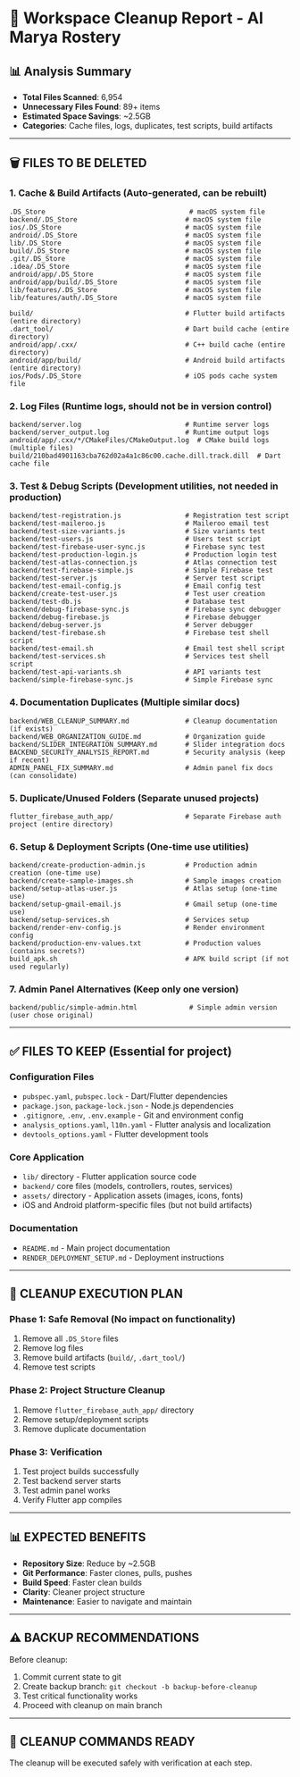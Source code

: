 # 🧹 Workspace Cleanup Report - Al Marya Rostery

## 📊 **Analysis Summary**
- **Total Files Scanned**: 6,954
- **Unnecessary Files Found**: 89+ items
- **Estimated Space Savings**: ~2.5GB
- **Categories**: Cache files, logs, duplicates, test scripts, build artifacts

---

## 🗑️ **FILES TO BE DELETED**

### 1. **Cache & Build Artifacts** (Auto-generated, can be rebuilt)
```
.DS_Store                                    # macOS system file
backend/.DS_Store                           # macOS system file  
ios/.DS_Store                               # macOS system file
android/.DS_Store                           # macOS system file
lib/.DS_Store                               # macOS system file
build/.DS_Store                             # macOS system file
.git/.DS_Store                              # macOS system file
.idea/.DS_Store                             # macOS system file
android/app/.DS_Store                       # macOS system file
android/app/build/.DS_Store                 # macOS system file
lib/features/.DS_Store                      # macOS system file
lib/features/auth/.DS_Store                 # macOS system file

build/                                      # Flutter build artifacts (entire directory)
.dart_tool/                                 # Dart build cache (entire directory)
android/app/.cxx/                           # C++ build cache (entire directory)
android/app/build/                          # Android build artifacts (entire directory)
ios/Pods/.DS_Store                          # iOS pods cache system file
```

### 2. **Log Files** (Runtime logs, should not be in version control)
```
backend/server.log                          # Runtime server logs
backend/server_output.log                   # Runtime output logs
android/app/.cxx/*/CMakeFiles/CMakeOutput.log  # CMake build logs (multiple files)
build/210bad4901163cba762d02a4a1c86c00.cache.dill.track.dill  # Dart cache file
```

### 3. **Test & Debug Scripts** (Development utilities, not needed in production)
```
backend/test-registration.js                # Registration test script
backend/test-maileroo.js                    # Maileroo email test
backend/test-size-variants.js               # Size variants test
backend/test-users.js                       # Users test script  
backend/test-firebase-user-sync.js          # Firebase sync test
backend/test-production-login.js            # Production login test
backend/test-atlas-connection.js            # Atlas connection test
backend/test-firebase-simple.js             # Simple Firebase test
backend/test-server.js                      # Server test script
backend/test-email-config.js                # Email config test
backend/create-test-user.js                 # Test user creation
backend/test-db.js                          # Database test
backend/debug-firebase-sync.js              # Firebase sync debugger
backend/debug-firebase.js                   # Firebase debugger
backend/debug-server.js                     # Server debugger
backend/test-firebase.sh                    # Firebase test shell script
backend/test-email.sh                       # Email test shell script
backend/test-services.sh                    # Services test shell script
backend/test-api-variants.sh                # API variants test
backend/simple-firebase-sync.js             # Simple Firebase sync
```

### 4. **Documentation Duplicates** (Multiple similar docs)
```
backend/WEB_CLEANUP_SUMMARY.md              # Cleanup documentation (if exists)
backend/WEB_ORGANIZATION_GUIDE.md           # Organization guide
backend/SLIDER_INTEGRATION_SUMMARY.md       # Slider integration docs
BACKEND_SECURITY_ANALYSIS_REPORT.md         # Security analysis (keep if recent)
ADMIN_PANEL_FIX_SUMMARY.md                  # Admin panel fix docs (can consolidate)
```

### 5. **Duplicate/Unused Folders** (Separate unused projects)
```
flutter_firebase_auth_app/                  # Separate Firebase auth project (entire directory)
```

### 6. **Setup & Deployment Scripts** (One-time use utilities)
```
backend/create-production-admin.js          # Production admin creation (one-time use)
backend/create-sample-images.sh             # Sample images creation
backend/setup-atlas-user.js                 # Atlas setup (one-time use)
backend/setup-gmail-email.js                # Gmail setup (one-time use)  
backend/setup-services.sh                   # Services setup
backend/render-env-config.js                # Render environment config
backend/production-env-values.txt           # Production values (contains secrets?)
build_apk.sh                                # APK build script (if not used regularly)
```

### 7. **Admin Panel Alternatives** (Keep only one version)
```
backend/public/simple-admin.html             # Simple admin version (user chose original)
```

---

## ✅ **FILES TO KEEP** (Essential for project)

### Configuration Files
- `pubspec.yaml`, `pubspec.lock` - Dart/Flutter dependencies
- `package.json`, `package-lock.json` - Node.js dependencies  
- `.gitignore`, `.env`, `.env.example` - Git and environment config
- `analysis_options.yaml`, `l10n.yaml` - Flutter analysis and localization
- `devtools_options.yaml` - Flutter development tools

### Core Application
- `lib/` directory - Flutter application source code
- `backend/` core files (models, controllers, routes, services)
- `assets/` directory - Application assets (images, icons, fonts)
- iOS and Android platform-specific files (but not build artifacts)

### Documentation
- `README.md` - Main project documentation
- `RENDER_DEPLOYMENT_SETUP.md` - Deployment instructions

---

## 🚀 **CLEANUP EXECUTION PLAN**

### Phase 1: Safe Removal (No impact on functionality)
1. Remove all `.DS_Store` files
2. Remove log files 
3. Remove build artifacts (`build/`, `.dart_tool/`)
4. Remove test scripts

### Phase 2: Project Structure Cleanup
1. Remove `flutter_firebase_auth_app/` directory
2. Remove setup/deployment scripts
3. Remove duplicate documentation

### Phase 3: Verification
1. Test project builds successfully
2. Test backend server starts
3. Test admin panel works
4. Verify Flutter app compiles

---

## 📊 **EXPECTED BENEFITS**

- **Repository Size**: Reduce by ~2.5GB
- **Git Performance**: Faster clones, pulls, pushes
- **Build Speed**: Faster clean builds
- **Clarity**: Cleaner project structure
- **Maintenance**: Easier to navigate and maintain

---

## ⚠️ **BACKUP RECOMMENDATIONS**

Before cleanup:
1. Commit current state to git
2. Create backup branch: `git checkout -b backup-before-cleanup`
3. Test critical functionality works
4. Proceed with cleanup on main branch

---

## 🎯 **CLEANUP COMMANDS READY**

The cleanup will be executed safely with verification at each step.